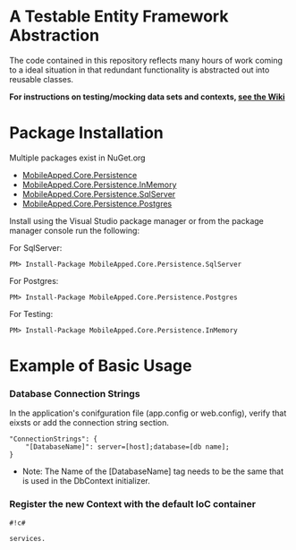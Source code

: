 
# A Testable Entity Framework Abstraction

The code contained in this repository reflects many hours of work coming to a ideal situation in that redundant functionality is abstracted out into reusable classes.

**For instructions on testing/mocking data sets and contexts, [see the Wiki](https://github.com/MobileApped-Public/MobileApped.Core.Persistence/wiki)**

# Package Installation
Multiple packages exist in NuGet.org 
* [MobileApped.Core.Persistence](http://www.nuget.org/packages/MobileApped.Core.Persistence/)
* [MobileApped.Core.Persistence.InMemory](http://www.nuget.org/packages/MobileApped.Core.Persistence.InMemory/)
* [MobileApped.Core.Persistence.SqlServer](http://www.nuget.org/packages/MobileApped.Core.Persistence.SqlServer/)
* [MobileApped.Core.Persistence.Postgres](http://www.nuget.org/packages/MobileApped.Core.Persistence.Postgres/)


Install using the Visual Studio package manager or
from the package manager console run the following:

For SqlServer:
```
PM> Install-Package MobileApped.Core.Persistence.SqlServer
```
For Postgres:
```
PM> Install-Package MobileApped.Core.Persistence.Postgres
```
For Testing:
```
PM> Install-Package MobileApped.Core.Persistence.InMemory
```

# Example of Basic Usage
### Database Connection Strings 
In the application's conifguration file (app.config or web.config), verify that eixsts or add the connection string section.
```
"ConnectionStrings": {
    "[DatabaseName]": server=[host];database=[db name];
}
```
* Note: The Name of the [DatabaseName] tag needs to be the same that is used in the DbContext initializer.


### Register the new Context with the default IoC container
```
#!c#

services.
```

